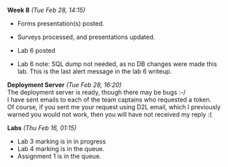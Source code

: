 **Week 8** *(Tue Feb 28, 14:15)*  
- Forms presentation(s) posted. 
- Surveys processed, and presentations updated.
- Lab 6 posted

- Lab 6 note: SQL dump not needed, as no DB changes were made this lab.
This is the last alert message in the lab 6 writeup.


**Deployment Server** *(Tue Feb 28, 16:20)*  
The deployment server is ready, though there may be bugs :-/  
I have sent emails to each of the team captains who requested
a token.  
Of course, if you sent me your request using D2L email, which
I previously warned you would not work, then you will have not
received my reply :(

**Labs** *(Thu Feb 16, 01:15)*  
- Lab 3 marking is in in progress
- Lab 4 marking is in the queue.
- Assignment 1 is in the queue.
